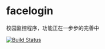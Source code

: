 # facelogin
校园监控程序，功能正在一步步的完善中

[![Build Status](https://travis-ci.org/pivotone/facelogin.svg?branch=master)](https://travis-ci.org/pivotone/facelogin)
